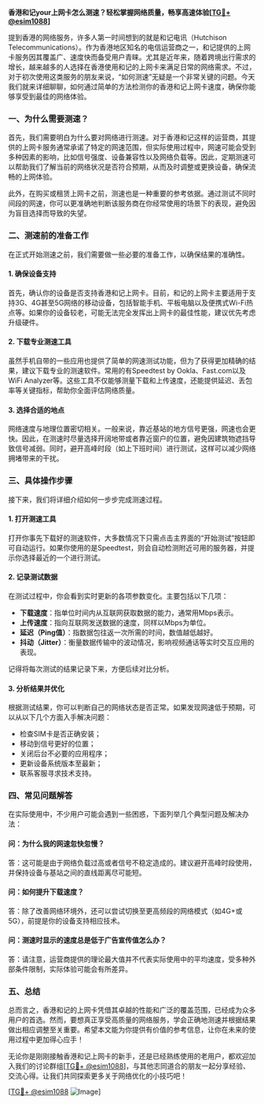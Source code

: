**香港和记your上网卡怎么测速？轻松掌握网络质量，畅享高速体验[[TG💪+ @esim1088](https://t.me/s/esim1088)]**

提到香港的网络服务，许多人第一时间想到的就是和记电讯（Hutchison Telecommunications）。作为香港地区知名的电信运营商之一，和记提供的上网卡服务因其覆盖广、速度快而备受用户青睐。尤其是近年来，随着跨境出行需求的增长，越来越多的人选择在香港使用和记的上网卡来满足日常的网络需求。不过，对于初次使用这类服务的朋友来说，“如何测速”无疑是一个非常关键的问题。今天我们就来详细聊聊，如何通过简单的方法检测你的香港和记上网卡速度，确保你能够享受到最佳的网络体验。

### **一、为什么需要测速？**

首先，我们需要明白为什么要对网络进行测速。对于香港和记这样的运营商，其提供的上网卡服务通常承诺了特定的网速范围，但实际使用过程中，网速可能会受到多种因素的影响，比如信号强度、设备兼容性以及网络负载等。因此，定期测速可以帮助我们了解当前的网络状况是否符合预期，从而及时调整或更换设备，确保流畅的上网体验。

此外，在购买或租赁上网卡之前，测速也是一种重要的参考依据。通过测试不同时间段的网速，你可以更准确地判断该服务商在你经常使用的场景下的表现，避免因为盲目选择而导致的失望。

### **二、测速前的准备工作**

在正式开始测速之前，我们需要做一些必要的准备工作，以确保结果的准确性。

#### **1. 确保设备支持**

首先，确认你的设备是否支持香港和记上网卡。目前，和记的上网卡主要适用于支持3G、4G甚至5G网络的移动设备，包括智能手机、平板电脑以及便携式Wi-Fi热点等。如果你的设备较老，可能无法完全发挥出上网卡的最佳性能，建议优先考虑升级硬件。

#### **2. 下载专业测速工具**

虽然手机自带的一些应用也提供了简单的网速测试功能，但为了获得更加精确的结果，建议下载专业的测速软件。常用的有Speedtest by Ookla、Fast.com以及WiFi Analyzer等。这些工具不仅能够测量下载和上传速度，还能提供延迟、丢包率等关键指标，帮助你全面评估网络质量。

#### **3. 选择合适的地点**

网络速度与地理位置密切相关。一般来说，靠近基站的地方信号更强，网速也会更快。因此，在测速时尽量选择开阔地带或者靠近窗户的位置，避免因建筑物遮挡导致信号减弱。同时，避开高峰时段（如上下班时间）进行测试，这样可以减少网络拥堵带来的干扰。

### **三、具体操作步骤**

接下来，我们将详细介绍如何一步步完成测速过程。

#### **1. 打开测速工具**

打开你事先下载好的测速软件，大多数情况下只需点击主界面的“开始测试”按钮即可自动运行。如果你使用的是Speedtest，则会自动检测附近可用的服务器，并提示你选择最近的一个进行测试。

#### **2. 记录测试数据**

在测试过程中，你会看到实时更新的各项参数变化。主要包括以下几项：

- **下载速度**：指单位时间内从互联网获取数据的能力，通常用Mbps表示。
- **上传速度**：指向互联网发送数据的速度，同样以Mbps为单位。
- **延迟（Ping值）**：指数据包往返一次所需的时间，数值越低越好。
- **抖动（Jitter）**：衡量数据传输中的波动情况，影响视频通话等实时交互应用的表现。

记得将每次测试的结果记录下来，方便后续对比分析。

#### **3. 分析结果并优化**

根据测试结果，你可以判断自己的网络状态是否正常。如果发现网速低于预期，可以从以下几个方面入手解决问题：

- 检查SIM卡是否正确安装；
- 移动到信号更好的位置；
- 关闭后台不必要的应用程序；
- 更新设备系统版本至最新；
- 联系客服寻求技术支持。

### **四、常见问题解答**

在实际使用中，不少用户可能会遇到一些困惑，下面列举几个典型问题及解决办法：

#### **问：为什么我的网速忽快忽慢？**
答：这可能是由于网络负载过高或者信号不稳定造成的。建议避开高峰时段使用，并保持设备与基站之间的直线距离尽可能短。

#### **问：如何提升下载速度？**
答：除了改善网络环境外，还可以尝试切换至更高频段的网络模式（如4G+或5G），前提是你的设备支持相应技术。

#### **问：测速时显示的速度总是低于广告宣传值怎么办？**
答：请注意，运营商提供的理论最大值并不代表实际使用中的平均速度，受多种外部条件限制，实际体验可能会有所差异。

### **五、总结**

总而言之，香港和记的上网卡凭借其卓越的性能和广泛的覆盖范围，已经成为众多用户的首选。然而，要想真正享受高质量的网络服务，学会正确地测速并根据结果做出相应调整至关重要。希望本文能为你提供有价值的参考信息，让你在未来的使用过程中更加得心应手！

无论你是刚刚接触香港和记上网卡的新手，还是已经熟练使用的老用户，都欢迎加入我们的讨论群组[[TG💪+ @esim1088](https://t.me/s/esim1088)]，与其他志同道合的朋友一起分享经验、交流心得。让我们共同探索更多关于网络优化的小技巧吧！

[[TG💪+ @esim1088](https://t.me/s/esim1088) ![Image](https://i.postimg.cc/4NQfJmqS/Snipaste-2025-05-13-00-14-12.png)]